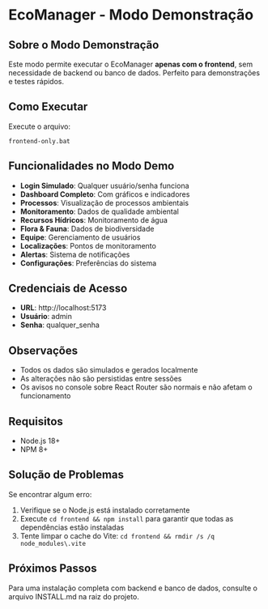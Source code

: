 # EcoManager - Modo Demonstração

## Sobre o Modo Demonstração

Este modo permite executar o EcoManager **apenas com o frontend**, sem necessidade de backend ou banco de dados. Perfeito para demonstrações e testes rápidos.

## Como Executar

Execute o arquivo:

```
frontend-only.bat
```

## Funcionalidades no Modo Demo

- **Login Simulado**: Qualquer usuário/senha funciona
- **Dashboard Completo**: Com gráficos e indicadores
- **Processos**: Visualização de processos ambientais
- **Monitoramento**: Dados de qualidade ambiental
- **Recursos Hídricos**: Monitoramento de água
- **Flora & Fauna**: Dados de biodiversidade
- **Equipe**: Gerenciamento de usuários
- **Localizações**: Pontos de monitoramento
- **Alertas**: Sistema de notificações
- **Configurações**: Preferências do sistema

## Credenciais de Acesso

- **URL**: http://localhost:5173
- **Usuário**: admin
- **Senha**: qualquer_senha

## Observações

- Todos os dados são simulados e gerados localmente
- As alterações não são persistidas entre sessões
- Os avisos no console sobre React Router são normais e não afetam o funcionamento

## Requisitos

- Node.js 18+
- NPM 8+

## Solução de Problemas

Se encontrar algum erro:

1. Verifique se o Node.js está instalado corretamente
2. Execute `cd frontend && npm install` para garantir que todas as dependências estão instaladas
3. Tente limpar o cache do Vite: `cd frontend && rmdir /s /q node_modules\.vite`

## Próximos Passos

Para uma instalação completa com backend e banco de dados, consulte o arquivo INSTALL.md na raiz do projeto.
